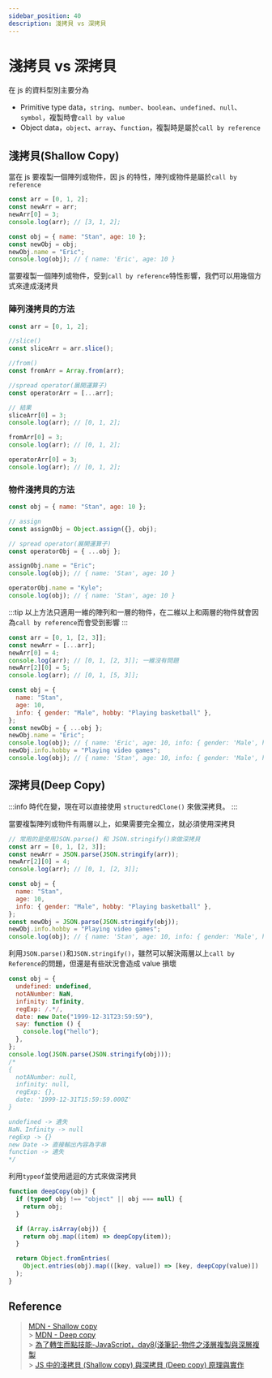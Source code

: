 ```yaml
---
sidebar_position: 40
description: 淺拷貝 vs 深拷貝
---
```


# 淺拷貝 vs 深拷貝

在 js 的資料型別主要分為

- Primitive type data，`string`、`number`、`boolean`、`undefined`、`null`、`symbol`，複製時會`call by value`
- Object data，`object`、`array`、`function`，複製時是屬於`call by reference`

## 淺拷貝(Shallow Copy)

當在 js 要複製一個陣列或物件，因 js 的特性，陣列或物件是屬於`call by reference`

```javascript
const arr = [0, 1, 2];
const newArr = arr;
newArr[0] = 3;
console.log(arr); // [3, 1, 2];

const obj = { name: "Stan", age: 10 };
const newObj = obj;
newObj.name = "Eric";
console.log(obj); // { name: 'Eric', age: 10 }
```

當要複製一個陣列或物件，受到`call by reference`特性影響，我們可以用幾個方式來達成淺拷貝<br />

### 陣列淺拷貝的方法

```javascript
const arr = [0, 1, 2];

//slice()
const sliceArr = arr.slice();

//from()
const fromArr = Array.from(arr);

//spread operator(展開運算子)
const operatorArr = [...arr];

// 結果
sliceArr[0] = 3;
console.log(arr); // [0, 1, 2];

fromArr[0] = 3;
console.log(arr); // [0, 1, 2];

operatorArr[0] = 3;
console.log(arr); // [0, 1, 2];
```

### 物件淺拷貝的方法

```javascript
const obj = { name: "Stan", age: 10 };

// assign
const assignObj = Object.assign({}, obj);

// spread operator(展開運算子)
const operatorObj = { ...obj };

assignObj.name = "Eric";
console.log(obj); // { name: 'Stan', age: 10 }

operatorObj.name = "Kyle";
console.log(obj); // { name: 'Stan', age: 10 }
```

:::tip
以上方法只適用一維的陣列和一層的物件，在二維以上和兩層的物件就會因為`call by reference`而會受到影響
:::

```javascript
const arr = [0, 1, [2, 3]];
const newArr = [...arr];
newArr[0] = 4;
console.log(arr); // [0, 1, [2, 3]]; 一維沒有問題
newArr[2][0] = 5;
console.log(arr); // [0, 1, [5, 3]];

const obj = {
  name: "Stan",
  age: 10,
  info: { gender: "Male", hobby: "Playing basketball" },
};
const newObj = { ...obj };
newObj.name = "Eric";
console.log(obj); // { name: 'Eric', age: 10, info: { gender: 'Male', hobby: 'Playing basketball'} }; 一層沒有問題
newObj.info.hobby = "Playing video games";
console.log(obj); // { name: 'Stan', age: 10, info: { gender: 'Male', hobby: 'Playing video games'} };
```

## 深拷貝(Deep Copy)

:::info
時代在變，現在可以直接使用 `structuredClone()` 來做深拷貝。
:::

<!-- TODO -->
<!-- 補充 structuredClone() 使用方法 -->

當要複製陣列或物件有兩層以上，如果需要完全獨立，就必須使用深拷貝

```javascript
// 常用的是使用JSON.parse() 和 JSON.stringify()來做深拷貝
const arr = [0, 1, [2, 3]];
const newArr = JSON.parse(JSON.stringify(arr));
newArr[2][0] = 4;
console.log(arr); // [0, 1, [2, 3]];

const obj = {
  name: "Stan",
  age: 10,
  info: { gender: "Male", hobby: "Playing basketball" },
};
const newObj = JSON.parse(JSON.stringify(obj));
newObj.info.hobby = "Playing video games";
console.log(obj); // { name: 'Stan', age: 10, info: { gender: 'Male', hobby: 'Playing basketball'} }
```

利用`JSON.parse()`和`JSON.stringify()`，雖然可以解決兩層以上`call by Reference`的問題，但還是有些狀況會造成 value 損壞

```javascript
const obj = {
  undefined: undefined,
  notANumber: NaN,
  infinity: Infinity,
  regExp: /.*/,
  date: new Date("1999-12-31T23:59:59"),
  say: function () {
    console.log("hello");
  },
};
console.log(JSON.parse(JSON.stringify(obj)));
/*
{
  notANumber: null,
  infinity: null,
  regExp: {},
  date: '1999-12-31T15:59:59.000Z'
}

undefined -> 遺失
NaN、Infinity -> null
regExp -> {}
new Date -> 直接輸出內容為字串
function -> 遺失
*/
```

利用`typeof`並使用遞迴的方式來做深拷貝

```javascript
function deepCopy(obj) {
  if (typeof obj !== "object" || obj === null) {
    return obj;
  }

  if (Array.isArray(obj)) {
    return obj.map((item) => deepCopy(item));
  }

  return Object.fromEntries(
    Object.entries(obj).map(([key, value]) => [key, deepCopy(value)])
  );
}
```

## Reference

> [MDN - Shallow copy](https://developer.mozilla.org/en-US/docs/Glossary/Shallow_copy)<br /> > [MDN - Deep copy](https://developer.mozilla.org/en-US/docs/Glossary/Deep_copy)<br /> > [為了轉生而點技能-JavaScript，day8(淺筆記-物件之淺層複製與深層複製](https://ithelp.ithome.com.tw/articles/10282829)<br /> > [JS 中的淺拷貝 (Shallow copy) 與深拷貝 (Deep copy) 原理與實作](https://www.programfarmer.com/articles/2021/javascript-shallow-copy-deep-copy)
